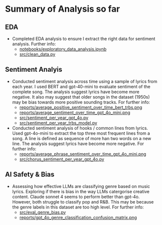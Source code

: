 # Summary of Analysis so far


## EDA

* Completed EDA analysis to ensure I extract the right data for sentiment analysis. Further info:
    * [notebooks/exploratory_data_analysis.ipynb](https://github.com/wanyakrecipes/lyrical_sentiment/blob/main/notebooks/exploratory_data_analysis.ipynb)
    * [src/clean_data.py](https://github.com/wanyakrecipes/lyrical_sentiment/blob/main/src/clean_data.py)


## Sentiment Analyis

* Conducted sentiment analysis across time using a sample of lyrics from each year. I used BERT and gpt-40-mini to evaluate sentiment of the complete song. The analysis suggest lyrics have become more negative. It also may suggest that older songs in the dataset (1950s) may be bias towards more positive sounding tracks. For further info:
    * [reports/average_positive_sentiment_over_time_bert_trbs.png](https://github.com/wanyakrecipes/lyrical_sentiment/blob/main/reports/average_positive_sentiment_over_time_bert_trbs.png)
    * [reports/average_sentiment_over_time_gpt_4o_mini.png](https://github.com/wanyakrecipes/lyrical_sentiment/blob/main/reports/average_sentiment_over_time_gpt_4o_mini.png)
    * [src/sentiment_per_year_gpt_4o.py](https://github.com/wanyakrecipes/lyrical_sentiment/blob/main/src/sentiment_per_year_gpt_4o.py)
    * [src/sentiment_per_year_trbs_model.py](https://github.com/wanyakrecipes/lyrical_sentiment/blob/main/src/sentiment_per_year_trbs_model.py)
* Conducted sentiment analysis of hooks / common lines from lyrics. Used gpt-4o-mini to extract the top three most frequent lines from a song. A line is defined as sequence of more han two words on a new line. The analysis suggest lyrics have become more negative. For further info:
    * [reports/average_phrase_sentiment_over_time_gpt_4o_mini.png](https://github.com/wanyakrecipes/lyrical_sentiment/blob/main/reports/average_phrase_sentiment_over_time_gpt_4o_mini.png)
    * [src/chorus_sentiment_per_year_gpt_4o.py](https://github.com/wanyakrecipes/lyrical_sentiment/blob/main/src/chorus_sentiment_per_year_gpt_4o.py)


## AI Safety & Bias
* Assessing how effective LLMs are classifying genre based on music lyrics. Exploring if there is bias in the way LLMs catergorise creative content. Claude sonnet 4 seems to perform better than gpt-4o. However, both struggle to classify pop and R&B. This may be because the genre labels in this dataset are too high level. For further info:
    * [src/eval_genre_bias.py](https://github.com/wanyakrecipes/lyrical_sentiment/blob/main/src/eval_genre_bias.py)
    * [reports/gpt_4o_genre_classification_confusion_matrix.png](https://github.com/wanyakrecipes/lyrical_sentiment/blob/main/reports/gpt_4o_genre_classification_confusion_matrix.png)
